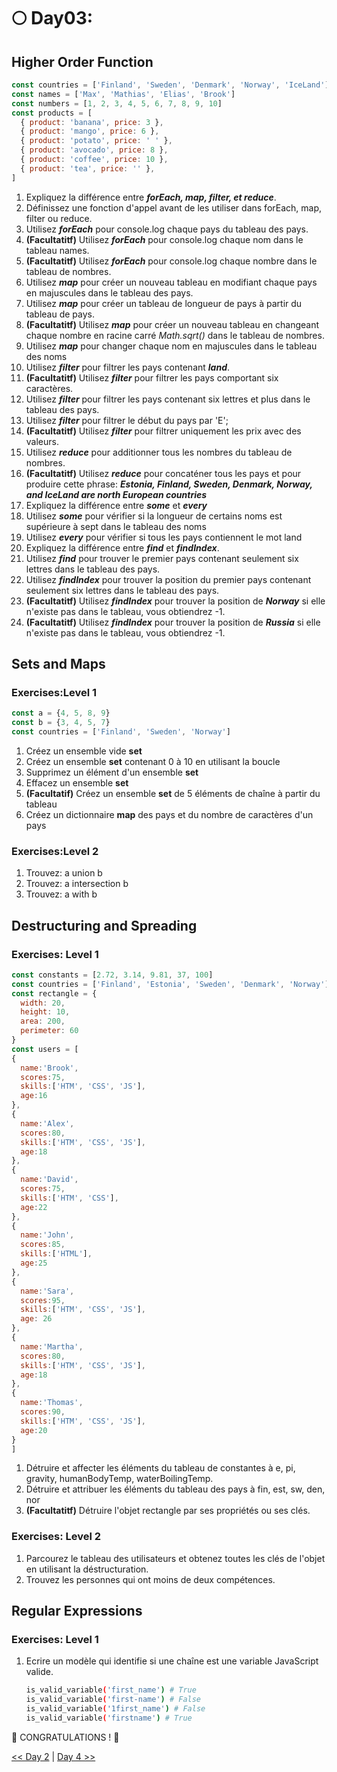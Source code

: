 # 🌕 Day03:

## Higher Order Function


```js
const countries = ['Finland', 'Sweden', 'Denmark', 'Norway', 'IceLand']
const names = ['Max', 'Mathias', 'Elias', 'Brook']
const numbers = [1, 2, 3, 4, 5, 6, 7, 8, 9, 10]
const products = [
  { product: 'banana', price: 3 },
  { product: 'mango', price: 6 },
  { product: 'potato', price: ' ' },
  { product: 'avocado', price: 8 },
  { product: 'coffee', price: 10 },
  { product: 'tea', price: '' },
]
```

1. Expliquez la différence entre **_forEach, map, filter, et reduce_**.
2. Définissez une fonction d'appel avant de les utiliser dans forEach, map, filter ou reduce.
3. Utilisez **_forEach_** pour console.log chaque pays du tableau des pays.
4. **(Facultatitf)** Utilisez **_forEach_** pour console.log chaque nom dans le tableau names.
5. **(Facultatitf)** Utilisez **_forEach_** pour console.log chaque nombre dans le tableau de nombres.
6. Utilisez **_map_** pour créer un nouveau tableau en modifiant chaque pays en majuscules dans le tableau des pays.
7. Utilisez **_map_** pour créer un tableau de longueur de pays à partir du tableau de pays.
8. **(Facultatitf)** Utilisez **_map_**  pour créer un nouveau tableau en changeant chaque nombre en racine carré _Math.sqrt()_ dans le tableau de nombres.
9. Utilisez **_map_** pour changer chaque nom en majuscules dans le tableau des noms
10. Utilisez **_filter_** pour filtrer les pays contenant **_land_**.
11. **(Facultatitf)** Utilisez **_filter_** pour filtrer les pays comportant six caractères.
12. Utilisez **_filter_** pour filtrer les pays contenant six lettres et plus dans le tableau des pays.
13. Utilisez **_filter_** pour filtrer le début du pays par 'E';
14. **(Facultatitf)** Utilisez **_filter_** pour filtrer uniquement les prix avec des valeurs.
15. Utilisez **_reduce_** pour additionner tous les nombres du tableau de nombres.
16. **(Facultatitf)** Utilisez **_reduce_** pour concaténer tous les pays et pour produire cette phrase: **_Estonia, Finland, Sweden, Denmark, Norway, and IceLand are north European countries_**
17. Expliquez la différence entre **_some_** et **_every_**
18. Utilisez **_some_** pour vérifier si la longueur de certains noms est supérieure à sept dans le tableau des noms
19. Utilisez **_every_**  pour vérifier si tous les pays contiennent le mot land
20. Expliquez la différence entre **_find_** et **_findIndex_**.
21. Utilisez **_find_** pour trouver le premier pays contenant seulement six lettres dans le tableau des pays.
22. Utilisez **_findIndex_** pour trouver la position du premier pays contenant seulement six lettres dans le tableau des pays.
23. **(Facultatitf)** Utilisez **_findIndex_** pour trouver la position de **_Norway_** si elle n'existe pas dans le tableau, vous obtiendrez -1.
24. **(Facultatitf)** Utilisez **_findIndex_** pour trouver la position de **_Russia_** si elle n'existe pas dans le tableau, vous obtiendrez -1.

## Sets and Maps

### Exercises:Level 1

```js
const a = {4, 5, 8, 9}
const b = {3, 4, 5, 7}
const countries = ['Finland', 'Sweden', 'Norway']
```

1. Créez un ensemble vide **set**
2. Créez un ensemble **set** contenant 0 à 10 en utilisant la boucle
3. Supprimez un élément d'un ensemble **set**
4. Effacez un ensemble **set**
5. **(Facultatif)** Créez un ensemble **set** de 5 éléments de chaîne à partir du tableau
6. Créez un dictionnaire **map** des pays et du nombre de caractères d'un pays 

### Exercises:Level 2

1. Trouvez: a union b
2. Trouvez: a intersection b
3. Trouvez: a with b

## Destructuring and Spreading

### Exercises: Level 1

```js
const constants = [2.72, 3.14, 9.81, 37, 100]
const countries = ['Finland', 'Estonia', 'Sweden', 'Denmark', 'Norway']
const rectangle = {
  width: 20,
  height: 10,
  area: 200,
  perimeter: 60
}
const users = [
{
  name:'Brook',
  scores:75,
  skills:['HTM', 'CSS', 'JS'],
  age:16
},
{
  name:'Alex',
  scores:80,
  skills:['HTM', 'CSS', 'JS'],
  age:18
},
{
  name:'David',
  scores:75,
  skills:['HTM', 'CSS'],
  age:22
},
{
  name:'John',
  scores:85,
  skills:['HTML'],
  age:25
},
{
  name:'Sara',
  scores:95,
  skills:['HTM', 'CSS', 'JS'],
  age: 26
},
{
  name:'Martha',
  scores:80,
  skills:['HTM', 'CSS', 'JS'],
  age:18
},
{
  name:'Thomas',
  scores:90,
  skills:['HTM', 'CSS', 'JS'],
  age:20
}
]
```

1. Détruire et affecter les éléments du tableau de constantes à e, pi, gravity, humanBodyTemp, waterBoilingTemp.
2. Détruire et attribuer les éléments du tableau des pays à fin, est, sw, den, nor
3. **(Facultatitf)** Détruire l'objet rectangle par ses propriétés ou ses clés. 

### Exercises: Level 2

1. Parcourez le tableau des utilisateurs et obtenez toutes les clés de l'objet en utilisant la déstructuration.
2. Trouvez les personnes qui ont moins de deux compétences.

## Regular Expressions

### Exercises: Level 1

1. Ecrire un modèle qui identifie si une chaîne est une variable JavaScript valide.

    ```sh
    is_valid_variable('first_name') # True
    is_valid_variable('first-name') # False
    is_valid_variable('1first_name') # False
    is_valid_variable('firstname') # True
    ```

🎉 CONGRATULATIONS ! 🎉

[<< Day 2](../day_02/day_02.md) | [Day 4 >>](../day_04/day_04.md)